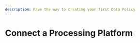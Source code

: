 ```yaml
---
description: Pave the way to creating your first Data Policy
---
```


# Connect a Processing Platform

